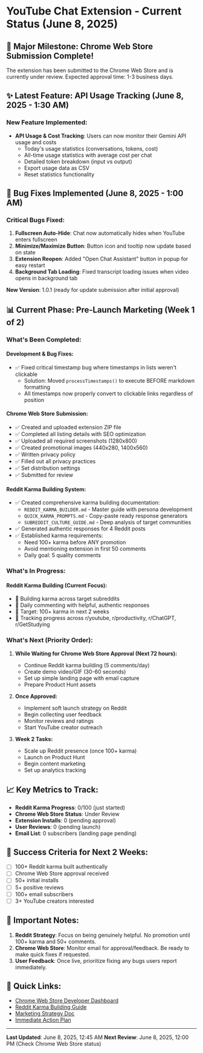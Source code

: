 # YouTube Chat Extension - Current Status (June 8, 2025)

## 🎉 Major Milestone: Chrome Web Store Submission Complete!

The extension has been submitted to the Chrome Web Store and is currently under review. Expected approval time: 1-3 business days.

## ✨ Latest Feature: API Usage Tracking (June 8, 2025 - 1:30 AM)

### New Feature Implemented:
- **API Usage & Cost Tracking**: Users can now monitor their Gemini API usage and costs
  - Today's usage statistics (conversations, tokens, cost)
  - All-time usage statistics with average cost per chat
  - Detailed token breakdown (input vs output)
  - Export usage data as CSV
  - Reset statistics functionality

## 🐛 Bug Fixes Implemented (June 8, 2025 - 1:00 AM)

### Critical Bugs Fixed:
1. **Fullscreen Auto-Hide**: Chat now automatically hides when YouTube enters fullscreen
2. **Minimize/Maximize Button**: Button icon and tooltip now update based on state
3. **Extension Reopen**: Added "Open Chat Assistant" button in popup for easy restart
4. **Background Tab Loading**: Fixed transcript loading issues when video opens in background tab

**New Version**: 1.0.1 (ready for update submission after initial approval)

## 📊 Current Phase: Pre-Launch Marketing (Week 1 of 2)

### What's Been Completed:

#### Development & Bug Fixes:
- ✅ Fixed critical timestamp bug where timestamps in lists weren't clickable
  - Solution: Moved `processTimestamps()` to execute BEFORE markdown formatting
  - All timestamps now properly convert to clickable links regardless of position

#### Chrome Web Store Submission:
- ✅ Created and uploaded extension ZIP file
- ✅ Completed all listing details with SEO optimization
- ✅ Uploaded all required screenshots (1280x800)
- ✅ Created promotional images (440x280, 1400x560)
- ✅ Written privacy policy
- ✅ Filled out all privacy practices
- ✅ Set distribution settings
- ✅ Submitted for review

#### Reddit Karma Building System:
- ✅ Created comprehensive karma building documentation:
  - `REDDIT_KARMA_BUILDER.md` - Master guide with persona development
  - `QUICK_KARMA_PROMPTS.md` - Copy-paste ready response generators
  - `SUBREDDIT_CULTURE_GUIDE.md` - Deep analysis of target communities
- ✅ Generated authentic responses for 4 Reddit posts
- ✅ Established karma requirements:
  - Need 100+ karma before ANY promotion
  - Avoid mentioning extension in first 50 comments
  - Daily goal: 5 quality comments

### What's In Progress:

#### Reddit Karma Building (Current Focus):
- 🔄 Building karma across target subreddits
- 🔄 Daily commenting with helpful, authentic responses
- 🔄 Target: 100+ karma in next 2 weeks
- 🔄 Tracking progress across r/youtube, r/productivity, r/ChatGPT, r/GetStudying

### What's Next (Priority Order):

1. **While Waiting for Chrome Web Store Approval (Next 72 hours):**
   - Continue Reddit karma building (5 comments/day)
   - Create demo video/GIF (30-60 seconds)
   - Set up simple landing page with email capture
   - Prepare Product Hunt assets

2. **Once Approved:**
   - Implement soft launch strategy on Reddit
   - Begin collecting user feedback
   - Monitor reviews and ratings
   - Start YouTube creator outreach

3. **Week 2 Tasks:**
   - Scale up Reddit presence (once 100+ karma)
   - Launch on Product Hunt
   - Begin content marketing
   - Set up analytics tracking

## 📈 Key Metrics to Track:

- **Reddit Karma Progress**: 0/100 (just started)
- **Chrome Web Store Status**: Under Review
- **Extension Installs**: 0 (pending approval)
- **User Reviews**: 0 (pending launch)
- **Email List**: 0 subscribers (landing page pending)

## 🎯 Success Criteria for Next 2 Weeks:

- [ ] 100+ Reddit karma built authentically
- [ ] Chrome Web Store approval received
- [ ] 50+ initial installs
- [ ] 5+ positive reviews
- [ ] 100+ email subscribers
- [ ] 3+ YouTube creators interested

## 📝 Important Notes:

1. **Reddit Strategy**: Focus on being genuinely helpful. No promotion until 100+ karma and 50+ comments.
2. **Chrome Web Store**: Monitor email for approval/feedback. Be ready to make quick fixes if requested.
3. **User Feedback**: Once live, prioritize fixing any bugs users report immediately.

## 🔗 Quick Links:

- [Chrome Web Store Developer Dashboard](https://chrome.google.com/webstore/devconsole)
- [Reddit Karma Building Guide](../reddit/REDDIT_KARMA_BUILDER.md)
- [Marketing Strategy Doc](./MARKETING_STRATEGY.md)
- [Immediate Action Plan](./IMMEDIATE_ACTION_PLAN.md)

---

**Last Updated**: June 8, 2025, 12:45 AM
**Next Review**: June 8, 2025, 12:00 PM (Check Chrome Web Store status)
